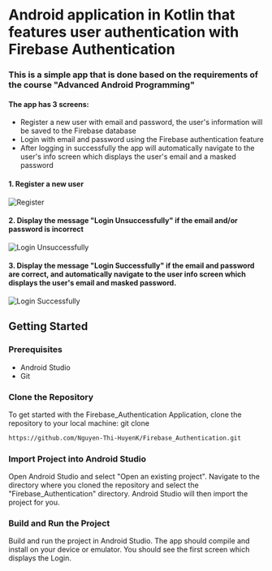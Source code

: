 # Android application in Kotlin that features user authentication with Firebase Authentication

### This is a simple app that is done based on the requirements of the course "Advanced Android Programming"
#### The app has 3 screens: 
- Register a new user with email and password, the user's information will be saved to the Firebase database
- Login with email and password using the Firebase authentication feature
- After logging in successfully the app will automatically navigate to the user's info screen which displays the user's email and a masked password
#### 1. Register a new user
![Register](https://github.com/Nguyen-Thi-HuyenK/Firebase_Authentication/blob/master/assets/SignUp.jpg)
#### 2. Display the message "Login Unsuccessfully" if the email and/or password is incorrect 
![Login Unsuccessfully](https://github.com/Nguyen-Thi-HuyenK/Firebase_Authentication/blob/master/assets/Login-fail.jpg)
#### 3. Display the message "Login Successfully" if the email and password are correct, and automatically navigate to the user info screen which displays the user's email and masked password.
![Login Successfully](https://github.com/Nguyen-Thi-HuyenK/Firebase_Authentication/blob/master/assets/Screenshot_20240401-164202_Android_Login.jpg)
## Getting Started
### Prerequisites
- Android Studio
- Git
### Clone the Repository
To get started with the Firebase_Authentication Application, clone the repository to your local machine:
git clone
```bash
https://github.com/Nguyen-Thi-HuyenK/Firebase_Authentication.git
```
### Import Project into Android Studio
Open Android Studio and select "Open an existing project". Navigate to the directory where you 
cloned the repository and select the "Firebase_Authentication" directory. Android Studio will then import the project for you.
### Build and Run the Project
Build and run the project in Android Studio. The app should compile and install on your device 
or emulator. You should see the first screen which displays the Login.
